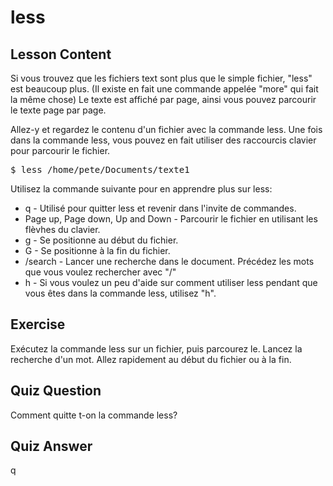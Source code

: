 # less

## Lesson Content

Si vous trouvez que les fichiers text sont plus que le simple fichier, "less" est beaucoup plus. (Il existe en fait une commande appelée "more" qui fait la même chose) Le texte est affiché par page, ainsi vous pouvez parcourir le texte page par page. 

Allez-y et regardez le contenu d'un fichier avec la commande less. Une fois dans la commande less, vous pouvez en fait utiliser des raccourcis clavier pour parcourir le fichier. 

<pre>$ less /home/pete/Documents/texte1</pre>

Utilisez la commande suivante pour en apprendre plus sur less:

<ul>
<li>q - Utilisé pour quitter less et revenir dans l'invite de commandes.</li>
<li>Page up, Page down, Up and Down - Parcourir le fichier en utilisant les flèvhes du clavier.</li>
<li>g - Se positionne au début du fichier.</li>
<li>G - Se positionne à la fin du fichier.</li>
<li>/search - Lancer une recherche dans le document. Précédez les mots que vous voulez rechercher avec "/"</li>
<li>h - Si vous voulez un peu d'aide sur comment utiliser less pendant que vous êtes dans la commande less, utilisez "h".</li>
</ul>

## Exercise

Exécutez la commande less sur un fichier, puis parcourez le. Lancez la recherche d'un mot. Allez rapidement au début du fichier ou à la fin.

## Quiz Question

Comment quitte t-on la commande less?

## Quiz Answer

q